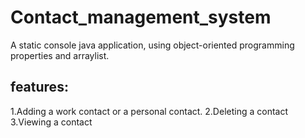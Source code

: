 # Contact_management_system
A static console java application, using object-oriented programming properties and arraylist.
## features:
1.Adding a work contact or a personal contact.
2.Deleting a contact
3.Viewing a contact
